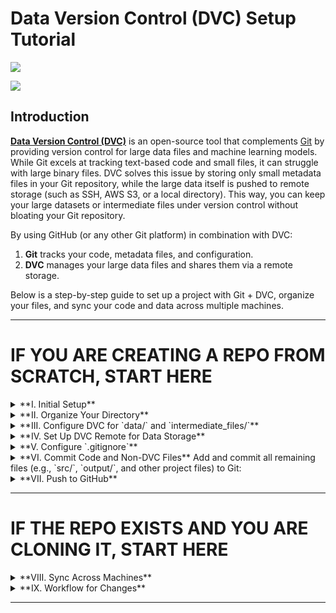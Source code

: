 # Data Version Control (DVC) Setup Tutorial

![](https://dvc.org/img/logos/dvc.svg)

![](https://dvc.org/static/fc45be68b6d7ea2eae90eda3ff00ba1e/5887a/Hero%20Visualization.avif)

## Introduction

[**Data Version Control (DVC)**](https://dvc.org/) is an open-source tool that complements [Git](https://git-scm.com/) by providing version control for large data files and machine learning models. While Git excels at tracking text-based code and small files, it can struggle with large binary files. DVC solves this issue by storing only small metadata files in your Git repository, while the large data itself is pushed to remote storage (such as SSH, AWS S3, or a local directory). This way, you can keep your large datasets or intermediate files under version control without bloating your Git repository.

By using GitHub (or any other Git platform) in combination with DVC:
1. **Git** tracks your code, metadata files, and configuration.
2. **DVC** manages your large data files and shares them via a remote storage.

Below is a step-by-step guide to set up a project with Git + DVC, organize your files, and sync your code and data across multiple machines.

---

# IF YOU ARE CREATING A REPO FROM SCRATCH, START HERE

<details><summary>**I. Initial Setup**</summary>
<p>  

1. **Install Required Tools:** 
Ensure you have installed: 
  - **Git** : [Download Git](https://git-scm.com/)
 
  - **DVC** : [Install DVC](https://dvc.org/)
 
 > [!NOTE]
 > On ODU-Wahab load DVC with `module load dvc` and prior to any DVC command use `crun.dvc <command>`
 
2. **Initialize a Git Repository:** 

      ```bash
      git init
      ```
 
3. **Initialize DVC in the Project:** 

      ```bash
      dvc init
      git add .dvc
      git commit -m "Initialize DVC"
      ```

---

</p>
</details>

<details><summary>**II. Organize Your Directory** </summary>
<p> 

Structure your directory like this:

  ```plaintext
        project/
        │
        ├── data/                # Raw and processed data (DVC tracked)
        ├── intermediate_files/  # Temporary or intermediate data (DVC tracked)
        ├── src/                 # Code (Git tracked)
        ├── output/              # Final outputs (Git tracked)
        ├── README.md            # Documentation (Git tracked)
        └── .gitignore           # To specify ignored files and folders
   ```

---

</p>
</details>

<details><summary>**III. Configure DVC for `data/` and `intermediate_files/`**  </summary>
<p> 
  
1. **Track `data/` and `intermediate_files/` with DVC:** 

      ```bash
      dvc add data/
      dvc add intermediate_files/
      ```
 
2. **Store metadata in Git:** 
Add the `.dvc` files (but not the actual data) to Git:

      ```bash
      git add data.dvc intermediate_files.dvc .gitignore
      git commit -m "Track data and intermediate files with DVC"
      ```

---

</p>
</details>

<details><summary>**IV. Set Up DVC Remote for Data Storage**  </summary>
<p> 

DVC remotes allow you to store large files externally.
 
1. **Choose a Remote Backend:** 
Supported options include S3, Azure, GCP, SSH, or local directories. For example: 
  - **Passwordless SSH** :

      ```bash
      ssh-keygen -t rsa -b 4096 -C "myemail@email.edu"
      ssh-copy-id username@your-server
      ```

  - **SSH Remote** :

      ```bash
      dvc remote add -d myremote ssh://username@your-server:/path/to/dvc-storage
      ```
 
  - **Local Directory Remote** :

      ```bash
      dvc remote add -d myremote /path/to/external/dvc-storage
      ```
 
2. **Push Data to the Remote:** 
      
      ```bash
      dvc push
      ```

---

</p>
</details>

<details><summary>**V. Configure `.gitignore`** </summary>
<p> 

Add the following lines to `.gitignore` to exclude DVC-tracked files from Git:

  ```kotlin
  data/
  intermediate_files/
  ```

DVC automatically updates `.gitignore` when you `dvc add` files or folders.

---

</p>
</details>

<details><summary>**VI. Commit Code and Non-DVC Files** Add and commit all remaining files (e.g., `src/`, `output/`, and other project files) to Git: </summary>
<p>
 

  ```bash
  git add src/ output/ README.md
  git commit -m "Add project code and outputs"
  ```

---

</p>
</details>

<details><summary>**VII. Push to GitHub** </summary>
<p>

1. **Create a GitHub Repository** : 
  - Go to [GitHub](https://github.com/) .
 
  - Create a new repository (e.g., `project-repo`).
 
2. **Add GitHub Remote:** 

      ```bash
      git remote add origin https://github.com/<username>/<project-repo>.git
      ```
 
3. **Push to GitHub:** 

      ```bash
      git push -u origin master
      ```

</p>
</details>

---

# IF THE REPO EXISTS AND YOU ARE CLONING IT, START HERE

<details><summary>**VIII. Sync Across Machines**</summary>
<p>

1. **Clone the GitHub Repository:** 
On another machine:

      ```bash
      git clone https://github.com/<username>/<project-repo>.git
      cd project-repo
      ```
 
 2. **Change User**
 If you are not the user who originally set-up the remote storage you will need to change the userID which uses SSH to download the files. You need to have proper access to the remote storage location to use:
 
   ```bash
   dvc remote modify myremote user their_username
   ```
 
3. **Pull Data with DVC:** 

      ```bash
      dvc pull
      ```
This will download the `data/` and `intermediate_files/` folders from the DVC remote.

> [!NOTE]
> To pull ODU-Wahab hosted files you must do this to only require a single password entry

  ```bash
  eval "$(ssh-agent -s)"
  ssh-add ~/.ssh/id_rsa
  dvc pull
  ```

---

</p>
</details>

<details><summary>**IX. Workflow for Changes**  </summary>
<p>

1. **Add New Data:**  
  - Save new files in `data/` or `intermediate_files/`.
 
  - Track them with:

      ```bash
      dvc add data/ intermediate_files/
      ```
 
2. **Push Changes:**  
  - Commit code or metadata to Git:

      ```bash
      git add .
      git commit -m "Update code and data"
      git push
      ```
 
  - Push data to the DVC remote:

      ```bash
      dvc push
      ```
 
3. **Sync Changes on Another Machine:**  
  - Pull Git updates:

      ```bash
      git pull
      ```
 
  - Pull data updates:

      ```bash
      dvc pull
      ```

</p>
</details>

---
